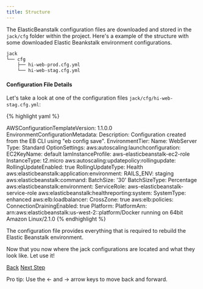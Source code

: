 ```yaml
---
title: Structure
---
```


The ElasticBeanstalk configuration files are downloaded and stored in the `jack/cfg` folder within the project.  Here's a example of the structure with some downloaded Elastic Beankstalk environment configurations.

```sh
jack
└── cfg
    ├── hi-web-prod.cfg.yml
    └── hi-web-stag.cfg.yml
```

#### Configuration File Details

Let's take a look at one of the configuration files `jack/cfg/hi-web-stag.cfg.yml`:

{% highlight yaml %}

AWSConfigurationTemplateVersion: 1.1.0.0
EnvironmentConfigurationMetadata:
  Description: Configuration created from the EB CLI using "eb config save".
EnvironmentTier:
  Name: WebServer
  Type: Standard
OptionSettings:
  aws:autoscaling:launchconfiguration:
    EC2KeyName: default
    IamInstanceProfile: aws-elasticbeanstalk-ec2-role
    InstanceType: t2.micro
  aws:autoscaling:updatepolicy:rollingupdate:
    RollingUpdateEnabled: true
    RollingUpdateType: Health
  aws:elasticbeanstalk:application:environment:
    RAILS_ENV: staging
  aws:elasticbeanstalk:command:
    BatchSize: '30'
    BatchSizeType: Percentage
  aws:elasticbeanstalk:environment:
    ServiceRole: aws-elasticbeanstalk-service-role
  aws:elasticbeanstalk:healthreporting:system:
    SystemType: enhanced
  aws:elb:loadbalancer:
    CrossZone: true
  aws:elb:policies:
    ConnectionDrainingEnabled: true
Platform:
  PlatformArn: arn:aws:elasticbeanstalk:us-west-2::platform/Docker running on 64bit
    Amazon Linux/2.1.0
{% endhighlight %}

The configuration file provides everything that is required to rebuild the Elastic Beanstalk environment.

Now that you now where the jack configurations are located and what they look like.  Let use it!

<a id="prev" class="btn btn-basic" href="{% link _docs/install.md %}">Back</a>
<a id="next" class="btn btn-primary" href="{% link _docs/tutorial.md %}">Next Step</a>
<p class="keyboard-tip">Pro tip: Use the <- and -> arrow keys to move back and forward.</p>

